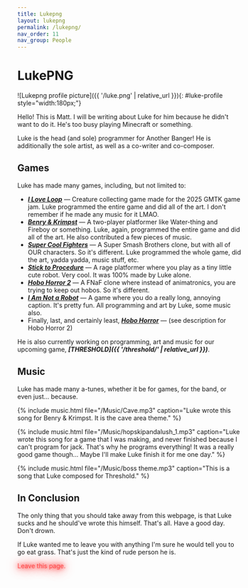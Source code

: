 ```yaml
---
title: Lukepng
layout: lukepng
permalink: /lukepng/
nav_order: 11
nav_group: People
---
```


# LukePNG

![Lukepng profile picture]({{ '/luke.png' | relative_url }}){: #luke-profile style="width:180px;"}

Hello! This is Matt. I will be writing about Luke for him because he didn't want to do it. He's too busy playing Minecraft or something.

Luke is the head (and sole) programmer for Another Banger! He is additionally the sole artist, as well as a co-writer and co-composer.

## Games

Luke has made many games, including, but not limited to:

- ***[I Love Loop](https://another-banger.itch.io/i-love-loop)*** — Creature collecting game made for the 2025 GMTK game jam. Luke programmed the entire game and did all of the art. I don't remember if he made any music for it LMAO. 
- ***[Benry & Krimpst](https://another-banger.itch.io/benry-y-krimpst)*** — A two-player platformer like Water-thing and Fireboy or something. Luke, again, programmed the entire game and did all of the art. He also contributed a few pieces of music. 
- ***[Super Cool Fighters](https://another-banger.itch.io/super-cool-fighters)*** — A Super Smash Brothers clone, but with all of OUR characters. So it's different. Luke programmed the whole game, did the art, yadda yadda, music stuff, etc.
- ***[Stick to Procedure](https://another-banger.itch.io/stick-to-procedure)*** — A rage platformer where you play as a tiny little cute robot. Very cool. It was 100% made by Luke alone.
- ***[Hobo Horror 2](https://another-banger.itch.io/hobo-horror-2)*** — A FNaF clone where instead of animatronics, you are trying to keep out hobos. So it's different.
- ***[I Am Not a Robot](https://another-banger.itch.io/i-am-not-a-robot)*** — A game where you do a really long, annoying caption. It's pretty fun. All programming and art by Luke, some music also. 
- Finally, last, and certainly least, ***[Hobo Horror](https://another-banger.itch.io/hobo-horror)*** — (see description for Hobo Horror 2)

He is also currently working on programming, art and music for our upcoming game, ***[THRESHOLD]({{ '/threshold/' | relative_url }})***.

## Music

Luke has made many a-tunes, whether it be for games, for the band, or even just... because. 

{% include music.html file="/Music/Cave.mp3" caption="Luke wrote this song for Benry & Krimpst. It is the cave area theme." %}

{% include music.html file="/Music/hopskipandalush_1.mp3" caption="Luke wrote this song for a game that I was making, and never finished because I can't program for jack. That's why he programs everything! It was a really good game though… Maybe I'll make Luke finish it for me one day." %}

{% include music.html file="/Music/boss theme.mp3" caption="This is a song that Luke composed for Threshold." %}

## In Conclusion

The only thing that you should take away from this webpage, is that Luke sucks and he should've wrote this himself. That's all. Have a good day. Don't drown.

If Luke wanted me to leave you with anything I'm sure he would tell you to go eat grass. That's just the kind of rude person he is.

<span style="color: #ff4444; text-shadow: 0 0 10px #ff0000, 0 0 20px #ff0000, 0 0 30px #ff0000;">Leave this page.</span>
